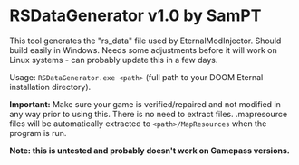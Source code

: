 # RSDataGenerator v1.0 by SamPT

This tool generates the "rs_data" file used by EternalModInjector. Should build easily in Windows. Needs some adjustments before it will work on Linux systems - can probably update this in a few days.

Usage: `RSDataGenerator.exe <path>` 
(full path to your DOOM Eternal installation directory).

**Important:** Make sure your game is verified/repaired and not modified in any way prior to using this. There is no need to extract files. .mapresource files will be automatically extracted to `<path>/MapResources` when the program is run.

**Note: this is untested and probably doesn't work on Gamepass versions.**
